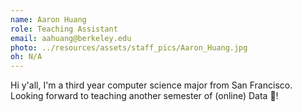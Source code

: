 ```yaml
---
name: Aaron Huang
role: Teaching Assistant
email: aahuang@berkeley.edu
photo: ../resources/assets/staff_pics/Aaron_Huang.jpg
oh: N/A
---
```


Hi y'all, I'm a third year computer science major from San Francisco. Looking forward to teaching another semester of (online) Data 💯!
